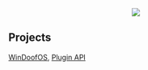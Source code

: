 <p align="center"> <img src="https://github-readme-stats.vercel.app/api?username=BachErik&count_private=true&show_icons=true&bg_color=161b22&title_color=58a6ff&text_color=c9d1d9&icon_color=196c2e&custom_title=Statistics&hide_border=true"> </p>

## Projects

[WinDoofOS](https://github.com/BachErik/WinDoofOS), [Plugin API](https://github.com/BachErik/API)
